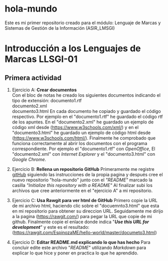 # hola-mundo
Este es mi primer repositorio creado para el módulo: Lenguaje de Marcas y Sistemas de Gestión de la Información (ASIR_LMSGI)

# Introducción a los Lenguajes de Marcas LLSGI-01
## Primera actividad

1. Ejercicio A: **Crear documentos**  
Con el bloc de notas he creado los siguientes documentos indicando el tipo de extensión:
documento1.rtf  
documento2.xml  
documento3.html
 En cada documento he copiado y guardado el código respectivo. Por ejemplo en el "documento1.rtf" he guardado el código rtf de los apuntes. En el "documento2.xml" he guardado un ejemplo de código xml desde (https://www.w3schools.com/xml/) y en el "documento3.html" he guardado un ejemplo de código html desde (https://www.w3schools.com/html/).
 Finalmente he comprobado que funciona correctamente al abrir los documentos con el programa correspondiente. Por ejemplo el "documento1.rtf" con _OpenOffice_, El "documento2.xml" con _Internet Explorer_ y el "documento3.html" con _Google Chrome_.
 
2. Ejercicio B: **Rellena un repositorio GitHub**
 Primeramente me registre [gitHub](https://github.com/) siguiendo las instrucciones de la propia pagina y después cree el nuevo repositorio "hola-mundo" junto con el _"README"_ marcado la casilla _"Initialize this repository with a README"_
 Al finalizar subi los archivos que cree anteriormente en el "ejercicio A" a mi repositorio.
 
3. Ejercicio C: **Usa Rawgit para ver html de GitHub**
  Primero copie la URL de mi archivo html, haciendo clic sobre el "docuemnto3.html" que esta en mi repositorio para obtener su direccion URL. Seguidamente me dirijo a la pagina (https://rawgit.com/) para pegar la URL que copie de mi github.
  Finalmente copie el enlace donde indica "**_Use this URL for development_**" y este es el resultado: (https://rawgit.com/EspinozaME/hello-world/master/documeto3.html)
4. Ejercicio D: **Editar README.md explicando lo que has hecho**
 Para concluir edite este archivo "_README_" utilizando _Markdown_ para explicar lo que hice y poner en practica lo que he aprendido.
